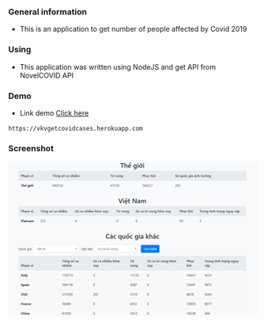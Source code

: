 ### General information

* This is an application to get number of people affected by Covid 2019

### Using

* This application was written using NodeJS and get API from NovelCOVID API

### Demo
* Link demo [Click here](https://vkvgetcovidcases.herokuapp.com)
``` 
https://vkvgetcovidcases.herokuapp.com
```
### Screenshot
![Demo](/screenshots/image.png)
